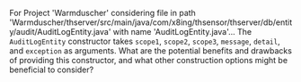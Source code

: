 For Project 'Warmduscher' considering file in path 'Warmduscher/thserver/src/main/java/com/x8ing/thsensor/thserver/db/entity/audit/AuditLogEntity.java' with name 'AuditLogEntity.java'... 
The `AuditLogEntity` constructor takes `scope1`, `scope2`, `scope3`, `message`, `detail`, and `exception` as arguments. What are the potential benefits and drawbacks of providing this constructor, and what other construction options might be beneficial to consider?